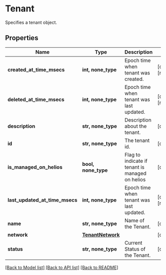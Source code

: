# Tenant

Specifies a tenant object.

## Properties
Name | Type | Description | Notes
------------ | ------------- | ------------- | -------------
**created_at_time_msecs** | **int, none_type** | Epoch time when tenant was created. | [optional] [readonly] 
**deleted_at_time_msecs** | **int, none_type** | Epoch time when tenant was last updated. | [optional] [readonly] 
**description** | **str, none_type** | Description about the tenant. | [optional] 
**id** | **str, none_type** | The tenant id. | [optional] 
**is_managed_on_helios** | **bool, none_type** | Flag to indicate if tenant is managed on helios | [optional] 
**last_updated_at_time_msecs** | **int, none_type** | Epoch time when tenant was last updated. | [optional] [readonly] 
**name** | **str, none_type** | Name of the Tenant. | [optional] 
**network** | [**TenantNetwork**](TenantNetwork.md) |  | [optional] 
**status** | **str, none_type** | Current Status of the Tenant. | [optional] 

[[Back to Model list]](../README.md#documentation-for-models) [[Back to API list]](../README.md#documentation-for-api-endpoints) [[Back to README]](../README.md)


